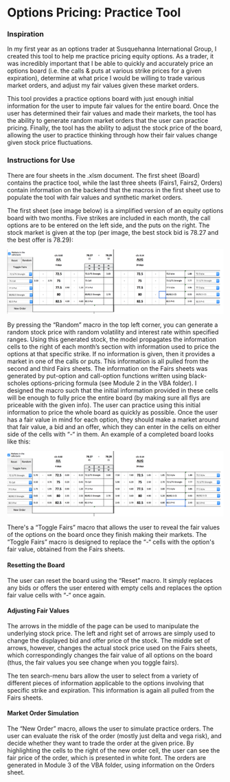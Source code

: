 # Options Pricing: Practice Tool

### Inspiration
  In my first year as an options trader at Susquehanna International Group, I created this tool to help me practice pricing equity options. As a trader, it was incredibly important that I be able to quickly and accurately price an options board (i.e. the calls & puts at various strike prices for a given expiration), determine at what price I would be willing to trade various market orders, and adjust my fair values given these market orders.

  This tool provides a practice options board with just enough initial information for the user to impute fair values for the entire board. Once the user has determined their fair values and made their markets, the tool has the ability to generate random market orders that the user can practice pricing. Finally, the tool has the ability to adjust the stock price of the board, allowing the user to practice thinking through how their fair values change given stock price fluctuations.



### Instructions for Use
  There are four sheets in the .xlsm document. The first sheet (Board) contains the practice tool, while the last three sheets (Fairs1, Fairs2, Orders) contain information on the backend that the macros in the first sheet use to populate the tool with fair values and synthetic market orders.
  
  The first sheet (see image below) is a simplified version of an equity options board with two months. Five strikes are included in each month, the call options are to be entered on the left side, and the puts on the right. The stock market is given at the top (per image, the best stock bid is 78.27 and the best offer is 78.29):

![Pic1](https://github.com/keilorg/Options-Trading-Tools/blob/main/Pic1.png)


  By pressing the “Random” macro in the top left corner, you can generate a random stock price with random volatility and interest rate within specified ranges. Using this generated stock, the model propagates the information cells to the right of each month’s section with information used to price the options at that specific strike. If no information is given, then it provides a market in one of the calls or puts. This information is all pulled from the second and third Fairs sheets. The information on the Fairs sheets was generated by put-option and call-option functions written using black-scholes options-pricing formula (see Module 2 in the VBA folder).
   I designed the macro such that the initial information provided in these cells will be enough to fully price the entire board (by making sure all flys are priceable with the given info). The user can practice using this initial information to price the whole board as quickly as possible. Once the user has a fair value in mind for each option, they should make a market around that fair value, a bid and an offer, which they can enter in the cells on either side of the cells with “-“ in them. An example of a completed board looks like this:

![Pic2](https://github.com/keilorg/Options-Trading-Tools/blob/main/Pic2.png)


There's a “Toggle Fairs” macro that allows the user to reveal the fair values of the options on the board once they finish making their markets. The “Toggle Fairs” macro is designed to replace the “-“ cells with the option's fair value, obtained from the Fairs sheets.

#### Resetting the Board
The user can reset the board using the “Reset” macro. It simply replaces any bids or offers the user entered with empty cells and replaces the option fair value cells with “-“ once again.

#### Adjusting Fair Values
The arrows in the middle of the page can be used to manipulate the underlying stock price. The left and right set of arrows are simply used to change the displayed bid and offer price of the stock. The middle set of arrows, however, changes the actual stock price used on the Fairs sheets, which correspondingly changes the fair value of all options on the board (thus, the fair values you see change when you toggle fairs).

The ten search-menu bars allow the user to select from a variety of different pieces of information applicable to the options involving that specific strike and expiration. This information is again all pulled from the Fairs sheets.

#### Market Order Simulation
The “New Order” macro, allows the user to simulate practice orders. The user can evaluate the risk of the order (mostly just delta and vega risk), and decide whether they want to trade the order at the given price. By highlighting the cells to the right of the new order cell, the user can see the fair price of the order, which is presented in white font. The orders are generated in Module 3 of the VBA folder, using information on the Orders sheet.

